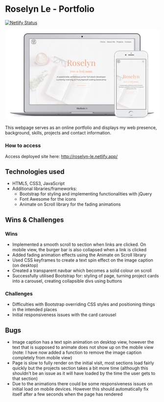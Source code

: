 # Roselyn Le - Portfolio
[![Netlify Status](https://api.netlify.com/api/v1/badges/2c24d808-1cc8-4a2b-964e-b0043d978adc/deploy-status)](https://app.netlify.com/sites/roselyn-le/deploys)

![](demo.png)

This webpage serves as an online portfolio and displays my web presence, background, skills, projects and contact information. 

### How to access

Access deployed site here: http://roselyn-le.netlify.app/

## Technologies used

-   HTML5, CSS3, JavaScript
-   Additional libraries/frameworks:
    - Bootstrap for styling and implementing functionalities with jQuery
    - Font Awesome for the icons
    - Animate on Scroll library for the fading animations

## Wins & Challenges

### Wins
-   Implemented a smooth scroll to section when links are clicked. On mobile view, the burger bar is also collapsed when a link is clicked
-   Added fading animation effects using the Animate on Scroll library
-   Used CSS keyframes to create a text spin effect on the image caption (on desktop)
-   Created a transparent navbar which becomes a solid colour on scroll
-   Successfully utilised Bootstrap for: styling of page, turning project cards into a carousel, creating collapsible divs using buttons

### Challenges

-   Difficulties with Bootstrap overriding CSS styles and positioning things in the intended places
-   Initial responsiveness issues with the card carousel

## Bugs

-   Image caption has a text spin animation on desktop view, however the text that is supposed to animate does not show up on the mobile view (note: I have now added a function to remove the image caption completely from mobile view)
-   Page is slow to fully render on the initial visit, most sections load fairly quickly but the projects section takes a bit more time (although this shouldn't be an issue as it will have loaded by the time the user gets to that section)
-   Due to the animations there could be some responsiveness issues on initial load on mobile devices. However this should automatically fix itself after a few seconds when the page has rendered
